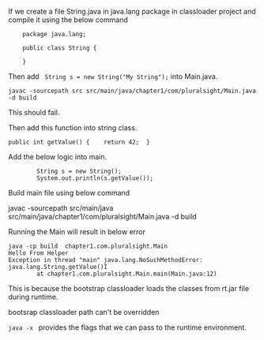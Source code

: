 If we create a file String.java in java.lang package in classloader project and compile it using the below command

```
	package java.lang;

	public class String {
	
	}
```
Then add `	String s = new String("My String");	` into Main.java.

`javac -sourcepath src src/main/java/chapter1/com/pluralsight/Main.java -d build`

This should fail.

Then add this function into string class.

`public int getValue() {	return 42;	}`

Add the below logic into main.

```
		String s = new String();
		System.out.println(s.getValue());
```

Build main file using below command

javac -sourcepath src/main/java  src/main/java/chapter1/com/pluralsight/Main.java -d build 

Running the Main will result in below error

```
java -cp build  chapter1.com.pluralsight.Main
Hello From Helper
Exception in thread "main" java.lang.NoSuchMethodError: java.lang.String.getValue()I
        at chapter1.com.pluralsight.Main.main(Main.java:12)
```

This is because the bootstrap classloader loads the classes from rt.jar file during runtime.

bootsrap classloader path can't be overridden

`java -x ` provides the flags that we can pass to the runtime environment.

